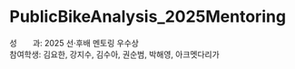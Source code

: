 # **PublicBikeAnalysis_2025Mentoring**

성　　과: 2025 선·후배 멘토링 우수상  
참여학생: 김요한, 강지수, 김수아, 권순범, 박해영, 아크멧다리가

